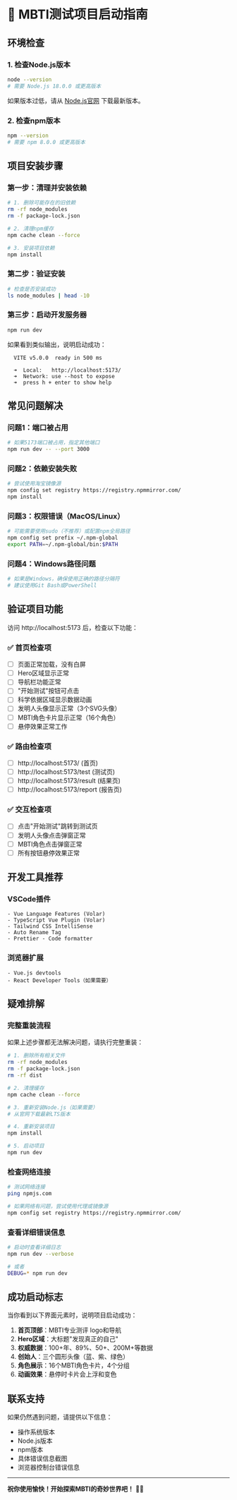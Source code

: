 # 🚀 MBTI测试项目启动指南

## 环境检查

### 1. 检查Node.js版本
```bash
node --version
# 需要 Node.js 18.0.0 或更高版本
```

如果版本过低，请从 [Node.js官网](https://nodejs.org/) 下载最新版本。

### 2. 检查npm版本
```bash
npm --version
# 需要 npm 8.0.0 或更高版本
```

## 项目安装步骤

### 第一步：清理并安装依赖
```bash
# 1. 删除可能存在的旧依赖
rm -rf node_modules
rm -f package-lock.json

# 2. 清理npm缓存
npm cache clean --force

# 3. 安装项目依赖
npm install
```

### 第二步：验证安装
```bash
# 检查是否安装成功
ls node_modules | head -10
```

### 第三步：启动开发服务器
```bash
npm run dev
```

如果看到类似输出，说明启动成功：
```
  VITE v5.0.0  ready in 500 ms

  ➜  Local:   http://localhost:5173/
  ➜  Network: use --host to expose
  ➜  press h + enter to show help
```

## 常见问题解决

### 问题1：端口被占用
```bash
# 如果5173端口被占用，指定其他端口
npm run dev -- --port 3000
```

### 问题2：依赖安装失败
```bash
# 尝试使用淘宝镜像源
npm config set registry https://registry.npmmirror.com/
npm install
```

### 问题3：权限错误（MacOS/Linux）
```bash
# 可能需要使用sudo（不推荐）或配置npm全局路径
npm config set prefix ~/.npm-global
export PATH=~/.npm-global/bin:$PATH
```

### 问题4：Windows路径问题
```bash
# 如果是Windows，确保使用正确的路径分隔符
# 建议使用Git Bash或PowerShell
```

## 验证项目功能

访问 http://localhost:5173 后，检查以下功能：

### ✅ 首页检查项
- [ ] 页面正常加载，没有白屏
- [ ] Hero区域显示正常
- [ ] 导航栏功能正常
- [ ] "开始测试"按钮可点击
- [ ] 科学依据区域显示数据动画
- [ ] 发明人头像显示正常（3个SVG头像）
- [ ] MBTI角色卡片显示正常（16个角色）
- [ ] 悬停效果正常工作

### ✅ 路由检查项
- [ ] http://localhost:5173/ (首页)
- [ ] http://localhost:5173/test (测试页)
- [ ] http://localhost:5173/result (结果页)
- [ ] http://localhost:5173/report (报告页)

### ✅ 交互检查项
- [ ] 点击"开始测试"跳转到测试页
- [ ] 发明人头像点击弹窗正常
- [ ] MBTI角色点击弹窗正常
- [ ] 所有按钮悬停效果正常

## 开发工具推荐

### VSCode插件
```
- Vue Language Features (Volar)
- TypeScript Vue Plugin (Volar)
- Tailwind CSS IntelliSense
- Auto Rename Tag
- Prettier - Code formatter
```

### 浏览器扩展
```
- Vue.js devtools
- React Developer Tools（如果需要）
```

## 疑难排解

### 完整重装流程
如果上述步骤都无法解决问题，请执行完整重装：

```bash
# 1. 删除所有相关文件
rm -rf node_modules
rm -f package-lock.json
rm -rf dist

# 2. 清理缓存
npm cache clean --force

# 3. 重新安装Node.js（如果需要）
# 从官网下载最新LTS版本

# 4. 重新安装项目
npm install

# 5. 启动项目
npm run dev
```

### 检查网络连接
```bash
# 测试网络连接
ping npmjs.com

# 如果网络有问题，尝试使用代理或镜像源
npm config set registry https://registry.npmmirror.com/
```

### 查看详细错误信息
```bash
# 启动时查看详细日志
npm run dev --verbose

# 或者
DEBUG=* npm run dev
```

## 成功启动标志

当你看到以下界面元素时，说明项目启动成功：

1. **首页顶部**：MBTI专业测评 logo和导航
2. **Hero区域**：大标题"发现真正的自己"
3. **权威数据**：100+年、89%、50+、200M+等数据
4. **创始人**：三个圆形头像（蓝、紫、绿色）
5. **角色展示**：16个MBTI角色卡片，4个分组
6. **动画效果**：悬停时卡片会上浮和变色

## 联系支持

如果仍然遇到问题，请提供以下信息：
- 操作系统版本
- Node.js版本
- npm版本  
- 具体错误信息截图
- 浏览器控制台错误信息

---

**祝你使用愉快！开始探索MBTI的奇妙世界吧！** 🧠✨